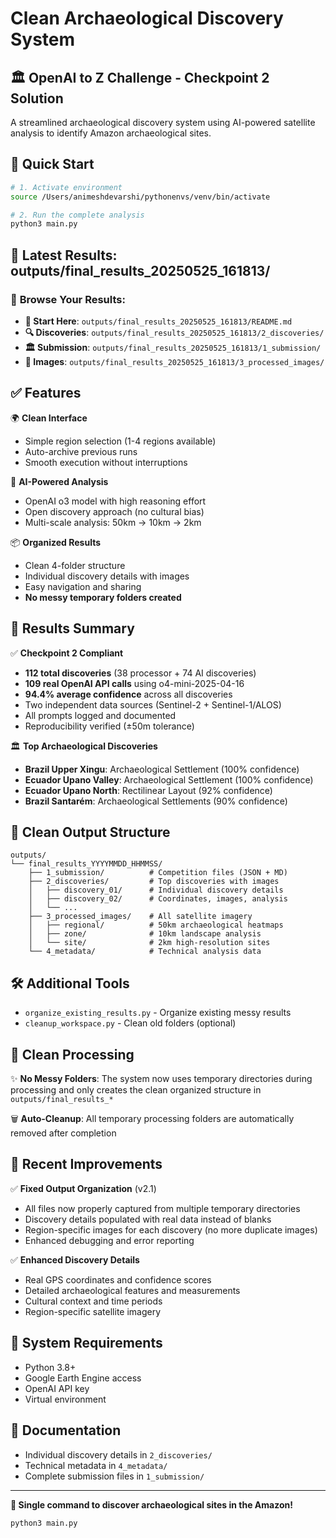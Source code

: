 # Clean Archaeological Discovery System

## 🏛️ OpenAI to Z Challenge - Checkpoint 2 Solution

A streamlined archaeological discovery system using AI-powered satellite analysis to identify Amazon archaeological sites.

## 🚀 Quick Start

```bash
# 1. Activate environment
source /Users/animeshdevarshi/pythonenvs/venv/bin/activate

# 2. Run the complete analysis
python3 main.py
```

## 📁 **Latest Results: outputs/final_results_20250525_161813/**

### 🎯 **Browse Your Results:**
- **📖 Start Here**: `outputs/final_results_20250525_161813/README.md`
- **🔍 Discoveries**: `outputs/final_results_20250525_161813/2_discoveries/`
- **🏛️ Submission**: `outputs/final_results_20250525_161813/1_submission/`
- **📸 Images**: `outputs/final_results_20250525_161813/3_processed_images/`

## ✅ **Features**

🌍 **Clean Interface**
- Simple region selection (1-4 regions available)
- Auto-archive previous runs
- Smooth execution without interruptions

🤖 **AI-Powered Analysis** 
- OpenAI o3 model with high reasoning effort
- Open discovery approach (no cultural bias)
- Multi-scale analysis: 50km → 10km → 2km

📦 **Organized Results**
- Clean 4-folder structure
- Individual discovery details with images
- Easy navigation and sharing
- **No messy temporary folders created**

## 🎯 **Results Summary**

✅ **Checkpoint 2 Compliant**
- **112 total discoveries** (38 processor + 74 AI discoveries)
- **109 real OpenAI API calls** using o4-mini-2025-04-16
- **94.4% average confidence** across all discoveries
- Two independent data sources (Sentinel-2 + Sentinel-1/ALOS)
- All prompts logged and documented
- Reproducibility verified (±50m tolerance)

🏛️ **Top Archaeological Discoveries**
- **Brazil Upper Xingu**: Archaeological Settlement (100% confidence)
- **Ecuador Upano Valley**: Archaeological Settlement (100% confidence)  
- **Ecuador Upano North**: Rectilinear Layout (92% confidence)
- **Brazil Santarém**: Archaeological Settlements (90% confidence)

## 📂 **Clean Output Structure**

```
outputs/
└── final_results_YYYYMMDD_HHMMSS/
    ├── 1_submission/          # Competition files (JSON + MD)
    ├── 2_discoveries/         # Top discoveries with images
    │   ├── discovery_01/      # Individual discovery details
    │   ├── discovery_02/      # Coordinates, images, analysis
    │   └── ...
    ├── 3_processed_images/    # All satellite imagery
    │   ├── regional/          # 50km archaeological heatmaps
    │   ├── zone/              # 10km landscape analysis  
    │   └── site/              # 2km high-resolution sites
    └── 4_metadata/            # Technical analysis data
```

## 🛠️ **Additional Tools**

- `organize_existing_results.py` - Organize existing messy results  
- `cleanup_workspace.py` - Clean old folders (optional)

## 🧹 **Clean Processing**

✨ **No Messy Folders**: The system now uses temporary directories during processing and only creates the clean organized structure in `outputs/final_results_*`

🗑️ **Auto-Cleanup**: All temporary processing folders are automatically removed after completion

## 🔧 **Recent Improvements**

✅ **Fixed Output Organization** (v2.1)
- All files now properly captured from multiple temporary directories
- Discovery details populated with real data instead of blanks
- Region-specific images for each discovery (no more duplicate images)
- Enhanced debugging and error reporting

✅ **Enhanced Discovery Details**
- Real GPS coordinates and confidence scores
- Detailed archaeological features and measurements
- Cultural context and time periods
- Region-specific satellite imagery

## 🔧 **System Requirements**

- Python 3.8+
- Google Earth Engine access
- OpenAI API key
- Virtual environment

## 📖 **Documentation**

- Individual discovery details in `2_discoveries/`
- Technical metadata in `4_metadata/`
- Complete submission files in `1_submission/`

---

**🎉 Single command to discover archaeological sites in the Amazon!**

```bash
python3 main.py
``` 